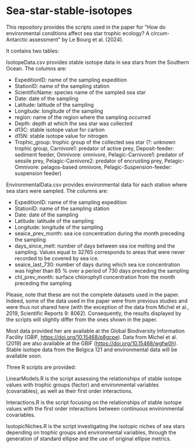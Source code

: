 # Sea-star-stable-isotopes

This repository provides the scripts used in the paper for "How do environmental conditions affect sea star trophic ecology? A circum-Antarctic assessment" by Le Bourg et al. (2024).

It contains two tables: 

IsotopeData.csv provides stable isotope data in sea stars from the Southern Ocean. The columns are:
- ExpeditionID: name of the sampling expedition
- StationID: name of the sampling station
- ScientificName: species name of the sampled sea star
- Date: date of the sampling
- Latitude: latitude of the sampling
- Longitude: longitude of the sampling
- region: name of the region where the sampling occurred
- Depth: depth at which the sea star was collected
- d13C: stable isotope value for carbon
- d15N: stable isotope value for nitrogen
- Trophic_group: trophic group of the collected sea star (?: unknown trophic group, Carnivore1: predator of active prey, Deposit-feeder: sediment feeder, Omnivore: omnivore, Pelagic-Carnivore1: predator of sessile prey, Pelagic-Carnivore2: predator of encrusting prey, Pelagic-Omnivore: pelagos-based omnivore, Pelagic-Suspension-feeder: suspension feeder)

EnvironmentalData.csv provides environmental data for each station where sea stars were sampled. The columns are:
- ExpeditionID: name of the sampling expedition
- StationID: name of the sampling station
- Date: date of the sampling
- Latitude: latitude of the sampling
- Longitude: longitude of the sampling
- seaice_prev_month: sea ice concentration during the month preceding the sampling
- days_since_melt: number of days between sea ice melting and the sampling. Values equal to 32765 corresponds to areas that were never recorded to be covered by sea ice.
- seaice_last_730: number of days during which sea ice concentration was higher than 85 % over a period of 730 days preceding the sampling
- chl_prev_month: surface chlorophyll concentration from the month preceding the sampling

Please, note that these are not the complete datasets used in the paper. Indeed, some of the data used in the paper were from previous studies and were thus not shared here (with the exception of the data from Michel et al., 2019, Scientific Reports 9: 8062). Consequently, the results displayed by the scripts will slightly differ from the ones shown in the paper.

Most data provided her are available at the Global Biodiversity Information Facility (GBIF, https://doi.org/10.15468/p8gcpe). Data from Michel et al. (2019) are also available at the GBIF (https://doi.org/10.15468/wgfw0h). Stable isotope data from the Belgica 121 and environmental data will be available soon.

Three R scripts are provided:

LinearModels.R is the script assessing the relationships of stable isotope values with trophic groups (factor) and environmental variables (covariables), as well as their first order interactions.

Interactions.R is the script focusing on the relationships of stable isotope values with the first order interactions between continuous environmental covariables.

IsotopicNiches.R is the script investigating the isotopic niches of sea stars depending on trophic groups and environmental variables, through the generation of standard ellipse and the use of original ellipse metrics.
